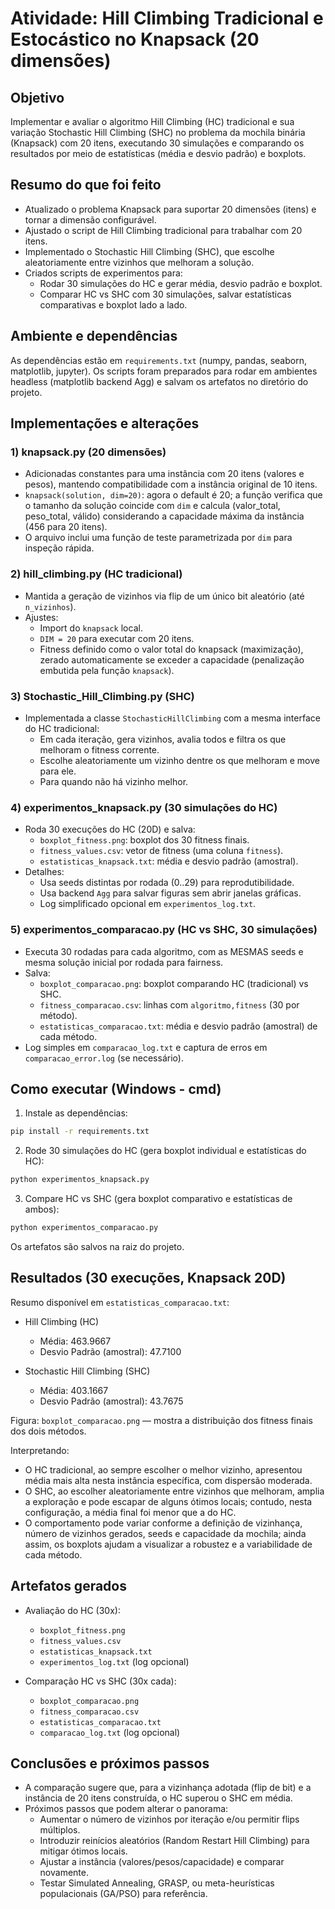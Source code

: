 # Atividade: Hill Climbing Tradicional e Estocástico no Knapsack (20 dimensões)

## Objetivo
Implementar e avaliar o algoritmo Hill Climbing (HC) tradicional e sua variação Stochastic Hill Climbing (SHC) no problema da mochila binária (Knapsack) com 20 itens, executando 30 simulações e comparando os resultados por meio de estatísticas (média e desvio padrão) e boxplots.

## Resumo do que foi feito
- Atualizado o problema Knapsack para suportar 20 dimensões (itens) e tornar a dimensão configurável.
- Ajustado o script de Hill Climbing tradicional para trabalhar com 20 itens.
- Implementado o Stochastic Hill Climbing (SHC), que escolhe aleatoriamente entre vizinhos que melhoram a solução.
- Criados scripts de experimentos para:
  - Rodar 30 simulações do HC e gerar média, desvio padrão e boxplot.
  - Comparar HC vs SHC com 30 simulações, salvar estatísticas comparativas e boxplot lado a lado.

## Ambiente e dependências
As dependências estão em `requirements.txt` (numpy, pandas, seaborn, matplotlib, jupyter). Os scripts foram preparados para rodar em ambientes headless (matplotlib backend Agg) e salvam os artefatos no diretório do projeto.

## Implementações e alterações
### 1) knapsack.py (20 dimensões)
- Adicionadas constantes para uma instância com 20 itens (valores e pesos), mantendo compatibilidade com a instância original de 10 itens.
- `knapsack(solution, dim=20)`: agora o default é 20; a função verifica que o tamanho da solução coincide com `dim` e calcula (valor_total, peso_total, válido) considerando a capacidade máxima da instância (456 para 20 itens).
- O arquivo inclui uma função de teste parametrizada por `dim` para inspeção rápida.

### 2) hill_climbing.py (HC tradicional)
- Mantida a geração de vizinhos via flip de um único bit aleatório (até `n_vizinhos`).
- Ajustes:
  - Import do `knapsack` local.
  - `DIM = 20` para executar com 20 itens.
  - Fitness definido como o valor total do knapsack (maximização), zerado automaticamente se exceder a capacidade (penalização embutida pela função `knapsack`).

### 3) Stochastic_Hill_Climbing.py (SHC)
- Implementada a classe `StochasticHillClimbing` com a mesma interface do HC tradicional:
  - Em cada iteração, gera vizinhos, avalia todos e filtra os que melhoram o fitness corrente.
  - Escolhe aleatoriamente um vizinho dentre os que melhoram e move para ele.
  - Para quando não há vizinho melhor.

### 4) experimentos_knapsack.py (30 simulações do HC)
- Roda 30 execuções do HC (20D) e salva:
  - `boxplot_fitness.png`: boxplot dos 30 fitness finais.
  - `fitness_values.csv`: vetor de fitness (uma coluna `fitness`).
  - `estatisticas_knapsack.txt`: média e desvio padrão (amostral).
- Detalhes:
  - Usa seeds distintas por rodada (0..29) para reprodutibilidade.
  - Usa backend `Agg` para salvar figuras sem abrir janelas gráficas.
  - Log simplificado opcional em `experimentos_log.txt`.

### 5) experimentos_comparacao.py (HC vs SHC, 30 simulações)
- Executa 30 rodadas para cada algoritmo, com as MESMAS seeds e mesma solução inicial por rodada para fairness.
- Salva:
  - `boxplot_comparacao.png`: boxplot comparando HC (tradicional) vs SHC.
  - `fitness_comparacao.csv`: linhas com `algoritmo,fitness` (30 por método).
  - `estatisticas_comparacao.txt`: média e desvio padrão (amostral) de cada método.
- Log simples em `comparacao_log.txt` e captura de erros em `comparacao_error.log` (se necessário).

## Como executar (Windows - cmd)
1. Instale as dependências:
```cmd
pip install -r requirements.txt
```

2. Rode 30 simulações do HC (gera boxplot individual e estatísticas do HC):
```cmd
python experimentos_knapsack.py
```

3. Compare HC vs SHC (gera boxplot comparativo e estatísticas de ambos):
```cmd
python experimentos_comparacao.py
```

Os artefatos são salvos na raiz do projeto.

## Resultados (30 execuções, Knapsack 20D)
Resumo disponível em `estatisticas_comparacao.txt`:

- Hill Climbing (HC)
  - Média: 463.9667
  - Desvio Padrão (amostral): 47.7100

- Stochastic Hill Climbing (SHC)
  - Média: 403.1667
  - Desvio Padrão (amostral): 43.7675

Figura: `boxplot_comparacao.png` — mostra a distribuição dos fitness finais dos dois métodos.

Interpretando:
- O HC tradicional, ao sempre escolher o melhor vizinho, apresentou média mais alta nesta instância específica, com dispersão moderada.
- O SHC, ao escolher aleatoriamente entre vizinhos que melhoram, amplia a exploração e pode escapar de alguns ótimos locais; contudo, nesta configuração, a média final foi menor que a do HC.
- O comportamento pode variar conforme a definição de vizinhança, número de vizinhos gerados, seeds e capacidade da mochila; ainda assim, os boxplots ajudam a visualizar a robustez e a variabilidade de cada método.

## Artefatos gerados
- Avaliação do HC (30x):
  - `boxplot_fitness.png`
  - `fitness_values.csv`
  - `estatisticas_knapsack.txt`
  - `experimentos_log.txt` (log opcional)

- Comparação HC vs SHC (30x cada):
  - `boxplot_comparacao.png`
  - `fitness_comparacao.csv`
  - `estatisticas_comparacao.txt`
  - `comparacao_log.txt` (log opcional)

## Conclusões e próximos passos
- A comparação sugere que, para a vizinhança adotada (flip de bit) e a instância de 20 itens construída, o HC superou o SHC em média.
- Próximos passos que podem alterar o panorama:
  - Aumentar o número de vizinhos por iteração e/ou permitir flips múltiplos.
  - Introduzir reinícios aleatórios (Random Restart Hill Climbing) para mitigar ótimos locais.
  - Ajustar a instância (valores/pesos/capacidade) e comparar novamente.
  - Testar Simulated Annealing, GRASP, ou meta-heurísticas populacionais (GA/PSO) para referência.

